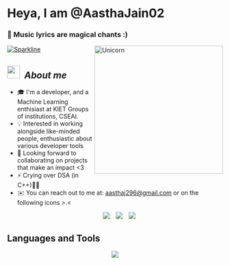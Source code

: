# **Heya, I am @AasthaJain02**
### 💬 Music lyrics are magical chants :)

[![Sparkline](https://stars.medv.io/Naereen/badges.svg)](https://stars.medv.io/Nitya-Pasrija/badges)
<img align="right" width=300px alt="Unicorn" src="https://c.tenor.com/GN73MKBawZYAAAAi/busy-cute.gif" />
## <img src="https://media.giphy.com/media/ObNTw8Uzwy6KQ/giphy.gif" width="30px">&nbsp; ***About me***
- 🎓 I'm a developer, and a Machine Learning enthisiast at KIET Groups of institutions, CSEAI.
- 💡 Interested in working alongside like-minded people, enthusiastic about various developer tools 
- 💞️ Looking forward to collaborating on projects that make an impact <3
- ⚡ Crying over DSA (in C++)👀👀 
- ✉️ You can reach out to me at: aasthaj296@gmail.com or on the following icons >.<

<p align="center">

 <div align="center"  class="icons-social" style="margin-left: 10px;">
        <a style="margin-left: 10px;"  target="_blank" href="https://www.linkedin.com/in/aastha-jain-95998b225/">
			<img src="https://img.icons8.com/doodle/40/000000/linkedin--v2.png"></a>
        <a style="margin-left: 10px;" target="_blank" href="https://github.com/Aasthajain02">
		<img src="https://img.icons8.com/doodle/40/000000/github--v1.png"></a>
	 	<a style="margin-left: 10px;" target="_blank" href="https://x.com/AASTHAJAIN26431">
			<img src="https://img.icons8.com/doodle/1x/twitter-squared--v2.png" ></a>
      </div>
      
</p>

## Languages and Tools

<p align="center">
  <a href="https://skillicons.dev">
    <img src="https://skillicons.dev/icons?i=git,github,c,cpp,py,java,sklearn,tensorflow,azure,django,opencv,css,html,js,mysql,firebase,mongodb&perline=9" />
  </a>
</p>

